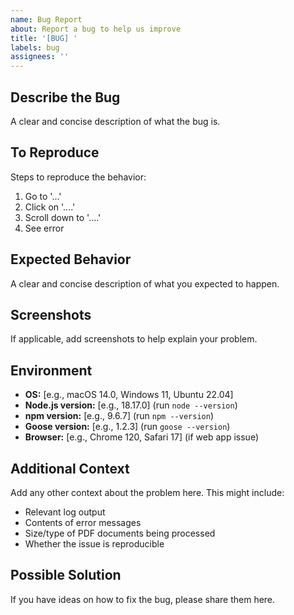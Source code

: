 ```yaml
---
name: Bug Report
about: Report a bug to help us improve
title: '[BUG] '
labels: bug
assignees: ''
---
```


## Describe the Bug
A clear and concise description of what the bug is.

## To Reproduce
Steps to reproduce the behavior:
1. Go to '...'
2. Click on '....'
3. Scroll down to '....'
4. See error

## Expected Behavior
A clear and concise description of what you expected to happen.

## Screenshots
If applicable, add screenshots to help explain your problem.

## Environment
- **OS:** [e.g., macOS 14.0, Windows 11, Ubuntu 22.04]
- **Node.js version:** [e.g., 18.17.0] (run `node --version`)
- **npm version:** [e.g., 9.6.7] (run `npm --version`)
- **Goose version:** [e.g., 1.2.3] (run `goose --version`)
- **Browser:** [e.g., Chrome 120, Safari 17] (if web app issue)

## Additional Context
Add any other context about the problem here. This might include:
- Relevant log output
- Contents of error messages
- Size/type of PDF documents being processed
- Whether the issue is reproducible

## Possible Solution
If you have ideas on how to fix the bug, please share them here.
